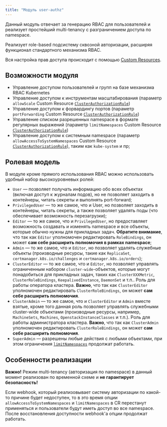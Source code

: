 ```yaml
---
title: "Модуль user-authz" 
---
```


Данный модуль отвечает за генерацию RBAC для пользователей и реализует простейший multi-tenancy с разграничением доступа по namespace.

Реализует role-based подсистему сквозной авторизации, расширяя функционал стандартного механизма RBAC.

Вся настройка прав доступа происходит с помощью [Custom Resources](cr.html).

## Возможности модуля

- Управление доступом пользователей и групп на базе механизма RBAC Kubernetes
- Управление доступом к инструментам масштабирования (параметр `allowScale` Custom Resource [`ClusterAuthorizationRule`](cr.html#clusterauthorizationrule))
- Управление доступом к форвардингу портов (параметр `portForwarding` Custom Resource [`ClusterAuthorizationRule`](cr.html#clusterauthorizationrule))
- Управление списком разрешенных namespace в формате регулярных выражений (параметр `limitNamespaces` Custom Resource [`ClusterAuthorizationRule`](cr.html#clusterauthorizationrule))
- Управление доступом к системным namespace (параметр `allowAccessToSystemNamespaces` Custom Resource [`ClusterAuthorizationRule`](cr.html#clusterauthorizationrule)), таким как `kube-system` и пр;

## Ролевая модель
В модуле кроме прямого использования RBAC можно использовать удобный набор высокоуровневых ролей:
- `User` — позволяет получать информацию обо всех объектах (включая доступ к журналам подов), но не позволяет заходить в контейнеры, читать секреты и выполнять port-forward;
- `PrivilegedUser` — то же самое, что и User, но позволяет заходить в контейнеры, читать секреты, а также позволяет удалять поды (что обеспечивает возможность перезагрузки);
- `Editor` — то же самое, что и `PrivilegedUser`, но предоставляет возможность создавать и изменять namespace и все объекты, которые обычно нужны для прикладных задач. **Обратите внимание**, что так как `Editor` уполномочен редактировать `RoleBindings`, он может **сам себе расширить полномочия в рамках namespace**;
- `Admin` — то же самое, что и `Editor`, но позволяет удалять служебные объекты (производные ресурсы, такие как `ReplicaSet`, `certmanager.k8s.io/challenges` и `certmanager.k8s.io/orders`);
- `ClusterEditor` — то же самое, что и `Editor`, но позволяет управлять ограниченным набором `cluster-wide`-объектов, которые могут понадобиться для прикладных задач, таких как `ClusterXXXMetric`, `ClusterRoleBindings`, `KeepalivedInstance`, `DaemonSet` и т.п.. Роль для работы оператора кластера. **Важно**, что так как `ClusterEditor` уполномочен редактировать `ClusterRoleBindings`, он может **сам себе расширить полномочия**.
- `ClusterAdmin` — то же самое, что и `ClusterEditor` и `Admin` вместе взятые, кроме того данная роль позволяет управлять служебными cluster-wide объектами (производные ресурсы, например, `MachineSets`, `Machines`, `OpenstackInstanceClasses` и т.п.). Роль для работы администратора кластера. **Важно**, что так как `ClusterAdmin` уполномочен редактировать `ClusterRoleBindings`, он может **сам себе расширить полномочия**.
- `SuperAdmin` — разрешены любые действия с любыми объектами, при этом ограничения [`limitNamespaces`](#возможности-модуля) продолжат работать.

## Особенности реализации
**Важно!** Режим multi-tenancy (авторизация по namespace) в данный момент реализован по временной схеме и **не гарантирует безопасность!**

Если webhook, который реализовывает систему авторизации по какой-то причине будет недоступен, то в это время опции `allowAccessToSystemNamespaces` и `limitNamespaces` в CR перестанут применяться и пользователи будут иметь доступ во все namespace. После восстановления доступности webhook'а опции продолжат работать.

